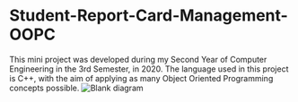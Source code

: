 # Student-Report-Card-Management-OOPC
This mini project was developed during  my Second Year of Computer Engineering in the 3rd Semester, in 2020. The language used in this project is C++, with the aim of applying as many Object Oriented Programming concepts possible. 
![Blank diagram](https://github.com/madgepereira020701/Student-Report-Card-Management-OOPC/assets/111832594/cf93f49c-0a3f-4642-b6a9-58058e336fcf)
